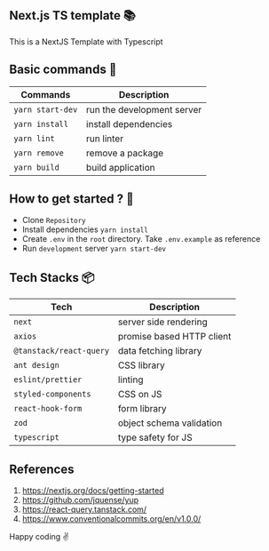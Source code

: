 ## Next.js TS template :books:
This is a NextJS Template with Typescript

## Basic commands :wrench:

| Commands         | Description                |
| ---------------- | -------------------------- |
| `yarn start-dev` | run the development server |
| `yarn install`   | install dependencies       |
| `yarn lint`      | run linter                 |
| `yarn remove`    | remove a package           |
| `yarn build`     | build application          |

## How to get started ? :runner:
- Clone `Repository`
- Install dependencies `yarn install`
- Create `.env` in the `root` directory. Take `.env.example` as reference
- Run `development` server `yarn start-dev`

## Tech Stacks :package:

|     Tech            |      Description           |
|---------------------|----------------------------|
| `next`              | server side rendering      |
| `axios`             | promise based HTTP client  |
| `@tanstack/react-query`       | data fetching library      |
| `ant design`        | CSS library                |
| `eslint/prettier`   | linting                    |
| `styled-components` | CSS on JS                |
| `react-hook-form`   | form library             |
| `zod`               | object schema validation |
| `typescript`        | type safety for JS       |

## References
1. https://nextjs.org/docs/getting-started
2. https://github.com/jquense/yup
4. https://react-query.tanstack.com/
5. https://www.conventionalcommits.org/en/v1.0.0/
   
Happy coding :v: